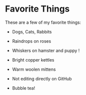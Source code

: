 # Favorite Things

These are a few of my favorite things:

- Dogs, Cats, Rabbits
- Raindrops on roses
- Whiskers on hamster and puppy !
- Bright copper kettles
- Warm woolen mittens
- Not editing directly on GitHub

- Bubble tea!
